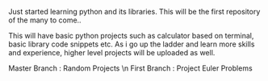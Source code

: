 Just started learning python and its libraries. This will be the first repository of the many to come..

This will have basic python projects such as calculator based on terminal, basic library code snippets etc. As i go up the ladder and learn more skills and experience, higher level projects will be uploaded as well.

Master Branch : Random Projects \n
First Branch : Project Euler Problems
